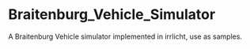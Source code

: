 Braitenburg_Vehicle_Simulator
=============================

A Braitenburg Vehicle simulator implemented in irrlicht, use as samples.
